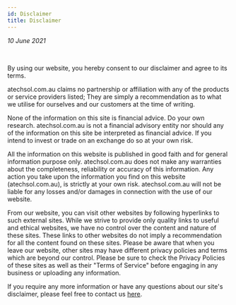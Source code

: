 ```yaml
---
id: Disclaimer
title: Disclaimer
---
```


<i>10 June 2021</i>

<br/>

By using our website, you hereby consent to our disclaimer and agree to its terms.

atechsol.com.au claims no partnership or affiliation with any of the products or service providers listed; They are simply a recommendation as to what we utilise for ourselves and our customers at the time of writing.

None of the information on this site is financial advice. Do your own research. atechsol.com.au is not a financial advisory entity nor should any of the information on this site be interpreted as financial advice. If you intend to invest or trade on an exchange do so at your own risk.

All the information on this website is published in good faith and for general information purpose only. atechsol.com.au does not make any warranties about the completeness, reliability or accuracy of this information. Any action you take upon the information you find on this website (atechsol.com.au), is strictly at your own risk. atechsol.com.au will not be liable for any losses and/or damages in connection with the use of our website.

From our website, you can visit other websites by following hyperlinks to such external sites. While we strive to provide only quality links to useful and ethical websites, we have no control over the content and nature of these sites. These links to other websites do not imply a recommendation for all the content found on these sites. Please be aware that when you leave our website, other sites may have different privacy policies and terms which are beyond our control. Please be sure to check the Privacy Policies of these sites as well as their "Terms of Service" before engaging in any business or uploading any information.

If you require any more information or have any questions about our site's disclaimer, please feel free to contact us [here](about/Contact.md).
